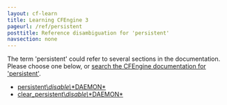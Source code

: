 ```yaml
---
layout: cf-learn
title: Learning CFEngine 3
pageurl: /ref/persistent
posttitle: Reference disambiguation for 'persistent'
navsection: none
---
```


The term 'persistent' could refer to several sections in the documentation. Please choose one below, or
[search the CFEngine documentation for 'persistent'](http://docs.cfengine.com/latest/search.html?q=persistent).

- [persistent\\_disable\\_\*DAEMON\*](http://docs.cfengine.com/latest/reference-classes.html#persistent_disable_-daemon)
- [clear_persistent\\_disable\\_\*DAEMON\*](http://docs.cfengine.com/latest/reference-classes.html#clear_persistent_disable_-daemon)
